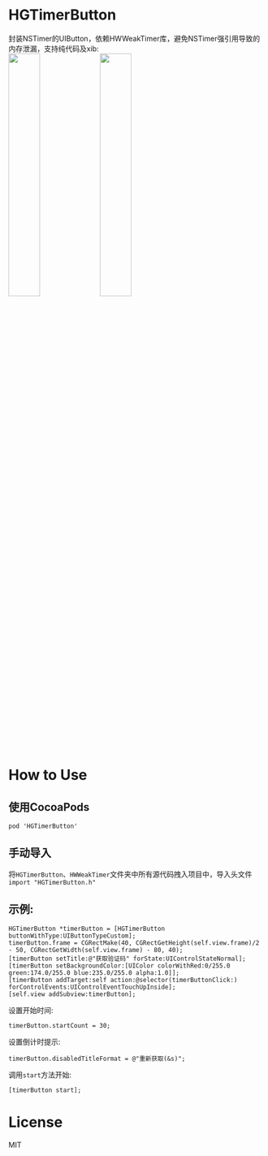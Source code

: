 # HGTimerButton
封装NSTimer的UIButton，依赖HWWeakTimer库，避免NSTimer强引用导致的内存泄漏，支持纯代码及xib:<br>
<img src="https://github.com/xuhonggui/HGTimerButton/raw/master/Image/image1.png" width=35% heithg=35% />
<img src="https://github.com/xuhonggui/HGTimerButton/raw/master/Image/image2.png" width=35% heithg=35% />
# How to Use
## 使用CocoaPods<br>
```
pod 'HGTimerButton'
```
## 手动导入<br>
将`HGTimerButton`、`HWWeakTimer`文件夹中所有源代码拽入项目中，导入头文件`import "HGTimerButton.h"`<br>
## 示例:<br>
```
HGTimerButton *timerButton = [HGTimerButton buttonWithType:UIButtonTypeCustom];
timerButton.frame = CGRectMake(40, CGRectGetHeight(self.view.frame)/2 - 50, CGRectGetWidth(self.view.frame) - 80, 40);
[timerButton setTitle:@"获取验证码" forState:UIControlStateNormal];
[timerButton setBackgroundColor:[UIColor colorWithRed:0/255.0 green:174.0/255.0 blue:235.0/255.0 alpha:1.0]];
[timerButton addTarget:self action:@selector(timerButtonClick:) forControlEvents:UIControlEventTouchUpInside];
[self.view addSubview:timerButton];
```
设置开始时间:<br>
```
timerButton.startCount = 30;
```
设置倒计时提示:<br>
```
timerButton.disabledTitleFormat = @"重新获取(&s)";
```
调用`start`方法开始:<br>
```
[timerButton start];
```
# License
MIT
